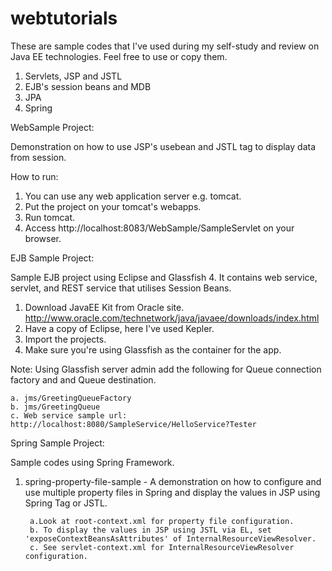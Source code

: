 webtutorials
============

These are sample codes that I've used during my self-study and review on Java EE technologies.
Feel free to use or copy them.

1. Servlets, JSP and JSTL
2. EJB's session beans and MDB
3. JPA
4. Spring

WebSample Project:

Demonstration on how to use JSP's usebean and JSTL tag to display data from session.

How to run:

1. You can use any web application server e.g. tomcat.
2. Put the project on your tomcat's webapps.
3. Run tomcat.
4. Access http://localhost:8083/WebSample/SampleServlet on your browser.

EJB Sample Project:

Sample EJB project using Eclipse and Glassfish 4. It contains web service, servlet, and REST service that utilises Session Beans.

1. Download JavaEE Kit from Oracle site. http://www.oracle.com/technetwork/java/javaee/downloads/index.html
2. Have a copy of Eclipse, here I've used Kepler.
3. Import the projects.
4. Make sure you're using Glassfish as the container for the app.

Note: Using Glassfish server admin add the following for Queue connection factory and and Queue destination.

	a. jms/GreetingQueueFactory
	b. jms/GreetingQueue
	c. Web service sample url: http://localhost:8080/SampleService/HelloService?Tester

Spring Sample Project:

Sample codes using Spring Framework.

1. spring-property-file-sample - A demonstration on how to configure and use multiple property files in Spring and display the values in JSP using Spring Tag or JSTL.

		a.Look at root-context.xml for property file configuration.
		b. To display the values in JSP using JSTL via EL, set 'exposeContextBeansAsAttributes' of InternalResourceViewResolver.
		c. See servlet-context.xml for InternalResourceViewResolver configuration.
